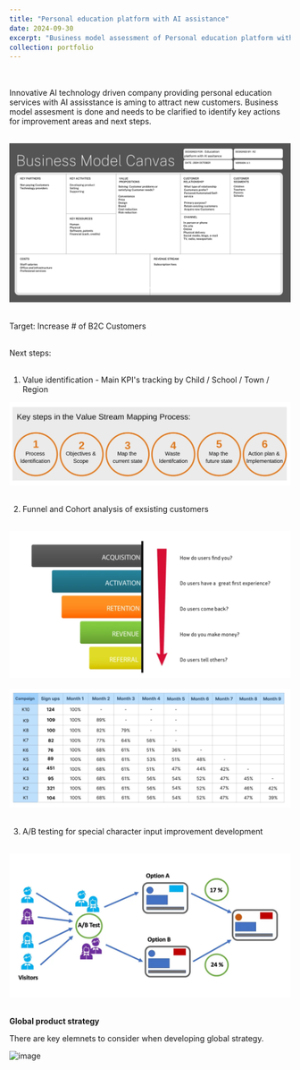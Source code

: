 ```yaml
---
title: "Personal education platform with AI assistance"
date: 2024-09-30
excerpt: "Business model assessment of Personal education platform with AI assistance <br/><br/> <img src='/images/Business Model Assesment.png'>"
collection: portfolio
---
```


<br/><br/>
Innovative AI technology driven company providing personal education services with AI assisstance is aming to attract new customers. 
Business model assesment is done and needs to be clarified to identify key actions for improvement areas and next steps.<br/><br/>

<img src='/images/Business Model Assesment.png'><br/><br/>

Target: Increase # of B2C Customers<br/><br/>

Next steps: <br/><br/>

1. Value identification - Main KPI's tracking by Child / School / Town / Region<br/>

<img src='/images/Value stream mapping.png'><br/><br/>

2. Funnel and Cohort analysis of exsisting customers<br/><br/>

<img src='/images/Funnel model.png'><br/><br/>
<img src='/images/Cohort.png'><br/><br/>

3. A/B testing for special character input improvement development<br/> <br/>

<img src='/images/AB testing.png'><br/><br/>

**Global product strategy**

There are key elemnets to consider when developing global strategy. 
 
<img width="1067" height="875" alt="image" src="https://github.com/user-attachments/assets/07725dc0-9b33-4426-b8bd-5c23a194d7fa" />

